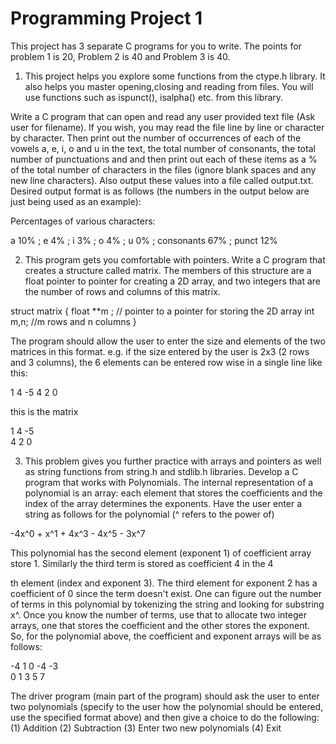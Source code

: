 # Programming Project 1

This project has 3 separate C programs for you to write. The points for problem 1 is 20,
Problem 2 is 40 and Problem 3 is 40.

1. This project helps you explore some functions from the ctype.h library. It also helps you
master opening,closing and reading from files. You will use functions such as ispunct(),
isalpha() etc. from this library.

Write a C program that can open and read any user provided text file (Ask user for filename).
If you wish, you may read the file line by line or character by character. Then print out the
number of occurrences of each of the vowels a, e, i, o and u in the text, the total number of
consonants, the total number of punctuations and and then print out each of these items as
a % of the total number of characters in the files (ignore blank spaces and any new line
characters). Also output these values into a file called output.txt. Desired output format is as
follows (the numbers in the output below are just being used as an example):

Percentages of various characters:

a 10% ; e 4% ; i 3% ; o 4% ; u 0% ; consonants 67% ; punct 12%

2. This program gets you comfortable with pointers. Write a C program that creates a
structure called matrix. The members of this structure are a float pointer to pointer for
creating a 2D array, and two integers that are the number of rows and columns of this matrix.

struct matrix {
float **m ; // pointer to a pointer for storing the 2D array
int m,n; //m rows and n columns
}

The program should allow the user to enter the size and elements of the two matrices in this
format. e.g. if the size entered by the user is 2x3 (2 rows and 3 columns), the 6 elements can
be entered row wise in a single line like this:

1 4 -5 4 2 0

this is the matrix

1 4 -5</br>
4 2 0

3. This problem gives you further practice with arrays and pointers as well as string
functions from string.h and stdlib.h libraries.
Develop a C program that works with Polynomials. The internal representation of a
polynomial is an array: each element that stores the coefficients and the index of the array
determines the exponents. Have the user enter a string as follows for the polynomial (^
refers to the power of)

-4x^0 + x^1 + 4x^3 - 4x^5 - 3x^7

This polynomial has the second element (exponent 1) of coefficient array store 1. Similarly
the third term is stored as coefficient 4 in the 4

th element (index and exponent 3). The third
element for exponent 2 has a coefficient of 0 since the term doesn't exist. One can figure out
the number of terms in this polynomial by tokenizing the string and looking for substring x^.
Once you know the number of terms, use that to allocate two integer arrays, one that stores
the coefficient and the other stores the exponent. So, for the polynomial above, the
coefficient and exponent arrays will be as follows:

-4 1 0 -4 -3</br>
0 1 3 5 7

The driver program (main part of the program) should ask the user to enter two polynomials
(specify to the user how the polynomial should be entered, use the specified format above)
and then give a choice to do the following:
(1) Addition
(2) Subtraction
(3) Enter two new polynomials
(4) Exit
